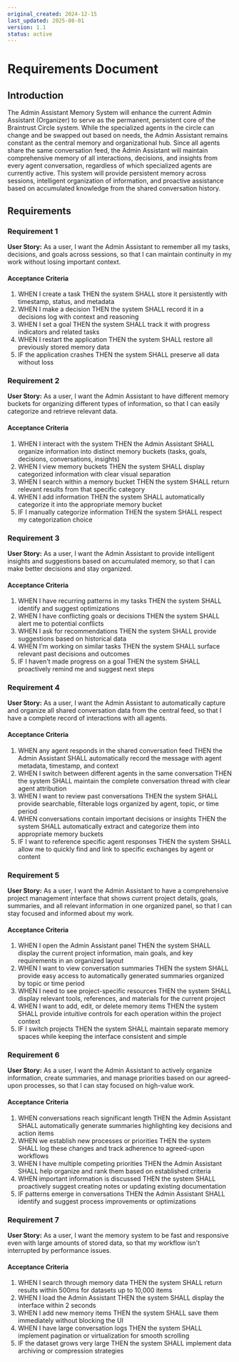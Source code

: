 ```yaml
---
original_created: 2024-12-15
last_updated: 2025-08-01
version: 1.1
status: active
---
```


# Requirements Document

## Introduction

The Admin Assistant Memory System will enhance the current Admin Assistant (Organizer) to serve as the permanent, persistent core of the Braintrust Circle system. While the specialized agents in the circle can change and be swapped out based on needs, the Admin Assistant remains constant as the central memory and organizational hub. Since all agents share the same conversation feed, the Admin Assistant will maintain comprehensive memory of all interactions, decisions, and insights from every agent conversation, regardless of which specialized agents are currently active. This system will provide persistent memory across sessions, intelligent organization of information, and proactive assistance based on accumulated knowledge from the shared conversation history.

## Requirements

### Requirement 1

**User Story:** As a user, I want the Admin Assistant to remember all my tasks, decisions, and goals across sessions, so that I can maintain continuity in my work without losing important context.

#### Acceptance Criteria

1. WHEN I create a task THEN the system SHALL store it persistently with timestamp, status, and metadata
2. WHEN I make a decision THEN the system SHALL record it in a decisions log with context and reasoning
3. WHEN I set a goal THEN the system SHALL track it with progress indicators and related tasks
4. WHEN I restart the application THEN the system SHALL restore all previously stored memory data
5. IF the application crashes THEN the system SHALL preserve all data without loss

### Requirement 2

**User Story:** As a user, I want the Admin Assistant to have different memory buckets for organizing different types of information, so that I can easily categorize and retrieve relevant data.

#### Acceptance Criteria

1. WHEN I interact with the system THEN the Admin Assistant SHALL organize information into distinct memory buckets (tasks, goals, decisions, conversations, insights)
2. WHEN I view memory buckets THEN the system SHALL display categorized information with clear visual separation
3. WHEN I search within a memory bucket THEN the system SHALL return relevant results from that specific category
4. WHEN I add information THEN the system SHALL automatically categorize it into the appropriate memory bucket
5. IF I manually categorize information THEN the system SHALL respect my categorization choice

### Requirement 3

**User Story:** As a user, I want the Admin Assistant to provide intelligent insights and suggestions based on accumulated memory, so that I can make better decisions and stay organized.

#### Acceptance Criteria

1. WHEN I have recurring patterns in my tasks THEN the system SHALL identify and suggest optimizations
2. WHEN I have conflicting goals or decisions THEN the system SHALL alert me to potential conflicts
3. WHEN I ask for recommendations THEN the system SHALL provide suggestions based on historical data
4. WHEN I'm working on similar tasks THEN the system SHALL surface relevant past decisions and outcomes
5. IF I haven't made progress on a goal THEN the system SHALL proactively remind me and suggest next steps

### Requirement 4

**User Story:** As a user, I want the Admin Assistant to automatically capture and organize all shared conversation data from the central feed, so that I have a complete record of interactions with all agents.

#### Acceptance Criteria

1. WHEN any agent responds in the shared conversation feed THEN the Admin Assistant SHALL automatically record the message with agent metadata, timestamp, and context
2. WHEN I switch between different agents in the same conversation THEN the system SHALL maintain the complete conversation thread with clear agent attribution
3. WHEN I want to review past conversations THEN the system SHALL provide searchable, filterable logs organized by agent, topic, or time period
4. WHEN conversations contain important decisions or insights THEN the system SHALL automatically extract and categorize them into appropriate memory buckets
5. IF I want to reference specific agent responses THEN the system SHALL allow me to quickly find and link to specific exchanges by agent or content

### Requirement 5

**User Story:** As a user, I want the Admin Assistant to have a comprehensive project management interface that shows current project details, goals, summaries, and all relevant information in one organized panel, so that I can stay focused and informed about my work.

#### Acceptance Criteria

1. WHEN I open the Admin Assistant panel THEN the system SHALL display the current project information, main goals, and key requirements in an organized layout
2. WHEN I want to view conversation summaries THEN the system SHALL provide easy access to automatically generated summaries organized by topic or time period
3. WHEN I need to see project-specific resources THEN the system SHALL display relevant tools, references, and materials for the current project
4. WHEN I want to add, edit, or delete memory items THEN the system SHALL provide intuitive controls for each operation within the project context
5. IF I switch projects THEN the system SHALL maintain separate memory spaces while keeping the interface consistent and simple

### Requirement 6

**User Story:** As a user, I want the Admin Assistant to actively organize information, create summaries, and manage priorities based on our agreed-upon processes, so that I can stay focused on high-value work.

#### Acceptance Criteria

1. WHEN conversations reach significant length THEN the Admin Assistant SHALL automatically generate summaries highlighting key decisions and action items
2. WHEN we establish new processes or priorities THEN the system SHALL log these changes and track adherence to agreed-upon workflows
3. WHEN I have multiple competing priorities THEN the Admin Assistant SHALL help organize and rank them based on established criteria
4. WHEN important information is discussed THEN the system SHALL proactively suggest creating notes or updating existing documentation
5. IF patterns emerge in conversations THEN the Admin Assistant SHALL identify and suggest process improvements or optimizations

### Requirement 7

**User Story:** As a user, I want the memory system to be fast and responsive even with large amounts of stored data, so that my workflow isn't interrupted by performance issues.

#### Acceptance Criteria

1. WHEN I search through memory data THEN the system SHALL return results within 500ms for datasets up to 10,000 items
2. WHEN I load the Admin Assistant THEN the system SHALL display the interface within 2 seconds
3. WHEN I add new memory items THEN the system SHALL save them immediately without blocking the UI
4. WHEN I have large conversation logs THEN the system SHALL implement pagination or virtualization for smooth scrolling
5. IF the dataset grows very large THEN the system SHALL implement data archiving or compression strategies